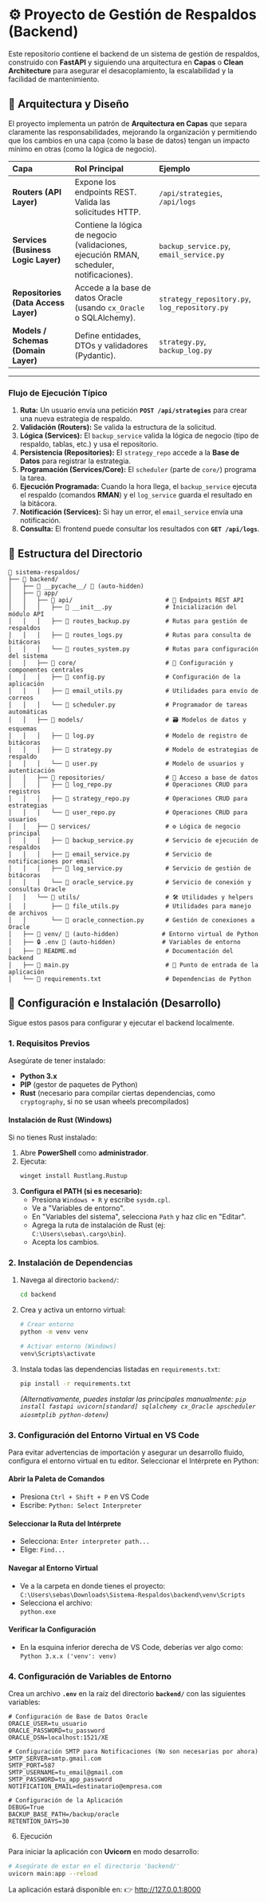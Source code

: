 # ⚙️ Proyecto de Gestión de Respaldos (Backend)

Este repositorio contiene el backend de un sistema de gestión de respaldos, construido con **FastAPI** y siguiendo una arquitectura en **Capas** o **Clean Architecture** para asegurar el desacoplamiento, la escalabilidad y la facilidad de mantenimiento.

## 🧠 Arquitectura y Diseño

El proyecto implementa un patrón de **Arquitectura en Capas** que separa claramente las responsabilidades, mejorando la organización y permitiendo que los cambios en una capa (como la base de datos) tengan un impacto mínimo en otras (como la lógica de negocio).

| Capa | Rol Principal | Ejemplo |
| :--- | :--- | :--- |
| **Routers (API Layer)** | Expone los endpoints REST. Valida las solicitudes HTTP. | `/api/strategies`, `/api/logs` |
| **Services (Business Logic Layer)** | Contiene la lógica de negocio (validaciones, ejecución RMAN, scheduler, notificaciones). | `backup_service.py`, `email_service.py` |
| **Repositories (Data Access Layer)** | Accede a la base de datos Oracle (usando `cx_Oracle` o SQLAlchemy). | `strategy_repository.py`, `log_repository.py` |
| **Models / Schemas (Domain Layer)** | Define entidades, DTOs y validadores (Pydantic). | `strategy.py`, `backup_log.py` |

---

### Flujo de Ejecución Típico

1.  **Ruta:** Un usuario envía una petición **`POST /api/strategies`** para crear una nueva estrategia de respaldo.
2.  **Validación (Routers):** Se valida la estructura de la solicitud.
3.  **Lógica (Services):** El `backup_service` valida la lógica de negocio (tipo de respaldo, tablas, etc.) y usa el repositorio.
4.  **Persistencia (Repositories):** El `strategy_repo` accede a la **Base de Datos** para registrar la estrategia.
5.  **Programación (Services/Core):** El `scheduler` (parte de `core/`) programa la tarea.
6.  **Ejecución Programada:** Cuando la hora llega, el `backup_service` ejecuta el respaldo (comandos **RMAN**) y el `log_service` guarda el resultado en la bitácora.
7.  **Notificación (Services):** Si hay un error, el `email_service` envía una notificación.
8.  **Consulta:** El frontend puede consultar los resultados con **`GET /api/logs`**.

## 📁 Estructura del Directorio

```
📁 sistema-respaldos/
├── 📁 backend/
│   ├── 📁 __pycache__/ 🚫 (auto-hidden)
│   ├── 📁 app/
│   │   ├── 📁 api/                          # 🎯 Endpoints REST API
│   │   │   ├── 🐍 __init__.py               # Inicialización del módulo API
│   │   │   ├── 🐍 routes_backup.py          # Rutas para gestión de respaldos
│   │   │   ├── 🐍 routes_logs.py            # Rutas para consulta de bitácoras
│   │   │   └── 🐍 routes_system.py          # Rutas para configuración del sistema
│   │   ├── 📁 core/                         # 🔧 Configuración y componentes centrales
│   │   │   ├── 🐍 config.py                 # Configuración de la aplicación
│   │   │   ├── 🐍 email_utils.py            # Utilidades para envío de correos
│   │   │   └── 🐍 scheduler.py              # Programador de tareas automáticas
│   │   ├── 📁 models/                       # 🗃️ Modelos de datos y esquemas
│   │   │   ├── 🐍 log.py                    # Modelo de registro de bitácoras
│   │   │   ├── 🐍 strategy.py               # Modelo de estrategias de respaldo
│   │   │   └── 🐍 user.py                   # Modelo de usuarios y autenticación
│   │   ├── 📁 repositories/                 # 💾 Acceso a base de datos
│   │   │   ├── 🐍 log_repo.py               # Operaciones CRUD para registros
│   │   │   ├── 🐍 strategy_repo.py          # Operaciones CRUD para estrategias
│   │   │   └── 🐍 user_repo.py              # Operaciones CRUD para usuarios
│   │   ├── 📁 services/                     # ⚙️ Lógica de negocio principal
│   │   │   ├── 🐍 backup_service.py         # Servicio de ejecución de respaldos
│   │   │   ├── 🐍 email_service.py          # Servicio de notificaciones por email
│   │   │   ├── 🐍 log_service.py            # Servicio de gestión de bitácoras
│   │   │   └── 🐍 oracle_service.py         # Servicio de conexión y consultas Oracle
│   │   └── 📁 utils/                        # 🛠️ Utilidades y helpers
│   │       ├── 🐍 file_utils.py             # Utilidades para manejo de archivos
│   │       └── 🐍 oracle_connection.py      # Gestión de conexiones a Oracle
│   ├── 📁 venv/ 🚫 (auto-hidden)            # Entorno virtual de Python
│   ├── 🔒 .env 🚫 (auto-hidden)             # Variables de entorno
│   ├── 📖 README.md                         # Documentación del backend
│   ├── 🐍 main.py                           # 🚀 Punto de entrada de la aplicación
│   └── 📄 requirements.txt                  # Dependencias de Python

```

## 🚀 Configuración e Instalación (Desarrollo)

Sigue estos pasos para configurar y ejecutar el backend localmente.

### 1. Requisitos Previos

Asegúrate de tener instalado:

* **Python 3.x**
* **PIP** (gestor de paquetes de Python)
* **Rust** (necesario para compilar ciertas dependencias, como `cryptography`, si no se usan wheels precompilados)

#### Instalación de Rust (Windows)

Si no tienes Rust instalado:

1.  Abre **PowerShell** como **administrador**.
2.  Ejecuta:
    ```bash
    winget install Rustlang.Rustup
    ```
3.  **Configura el PATH (si es necesario):**
    * Presiona `Windows + R` y escribe `sysdm.cpl`.
    * Ve a "Variables de entorno".
    * En "Variables del sistema", selecciona `Path` y haz clic en "Editar".
    * Agrega la ruta de instalación de Rust (ej: `C:\Users\sebas\.cargo\bin`).
    * Acepta los cambios.

### 2. Instalación de Dependencias

1.  Navega al directorio `backend/`:
    ```bash
    cd backend
    ```

2.  Crea y activa un entorno virtual:
    ```bash
    # Crear entorno
    python -m venv venv
    
    # Activar entorno (Windows)
    venv\Scripts\activate
    ```

3.  Instala todas las dependencias listadas en `requirements.txt`:
    ```bash
    pip install -r requirements.txt
    ```
    *(Alternativamente, puedes instalar las principales manualmente: `pip install fastapi uvicorn[standard] sqlalchemy cx_Oracle apscheduler aiosmtplib python-dotenv`)*

### 3. Configuración del Entorno Virtual en VS Code

Para evitar advertencias de importación y asegurar un desarrollo fluido, configura el entorno virtual en tu editor.
Seleccionar el Intérprete en Python:

#### Abrir la Paleta de Comandos
- Presiona `Ctrl + Shift + P` en VS Code  
- Escribe: `Python: Select Interpreter`

#### Seleccionar la Ruta del Intérprete
- Selecciona: `Enter interpreter path...`  
- Elige: `Find...`

#### Navegar al Entorno Virtual
- Ve a la carpeta en donde tienes el proyecto:  
  `C:\Users\sebas\Downloads\Sistema-Respaldos\backend\venv\Scripts`
- Selecciona el archivo:  
  `python.exe`

#### Verificar la Configuración
- En la esquina inferior derecha de VS Code, deberías ver algo como:  
  `Python 3.x.x ('venv': venv)`

### 4. Configuración de Variables de Entorno

Crea un archivo **`.env`** en la raíz del directorio **`backend/`** con las siguientes variables:

```env
# Configuración de Base de Datos Oracle
ORACLE_USER=tu_usuario
ORACLE_PASSWORD=tu_password
ORACLE_DSN=localhost:1521/XE

# Configuración SMTP para Notificaciones (No son necesarias por ahora)
SMTP_SERVER=smtp.gmail.com
SMTP_PORT=587
SMTP_USERNAME=tu_email@gmail.com
SMTP_PASSWORD=tu_app_password
NOTIFICATION_EMAIL=destinatario@empresa.com

# Configuración de la Aplicación
DEBUG=True
BACKUP_BASE_PATH=/backup/oracle
RETENTION_DAYS=30
```

6. Ejecución

Para iniciar la aplicación con **Uvicorn** en modo desarrollo:

```bash
# Asegúrate de estar en el directorio 'backend/'
uvicorn main:app --reload
```
La aplicación estará disponible en:
👉 http://127.0.0.1:8000
